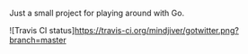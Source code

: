 Just a small project for playing around with Go.

![Travis CI status]https://travis-ci.org/mindjiver/gotwitter.png?branch=master
